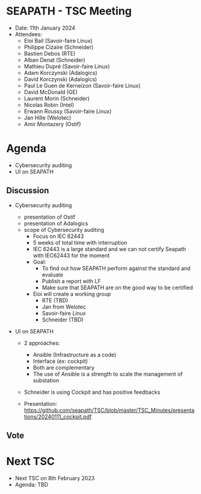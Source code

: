 # SEAPATH -  TSC Meeting

* Date: 11th January 2024
* Attendees: 
    - Eloi Bail (Savoir-faire Linux)
    - Philippe Cizaire (Schneider)
    - Bastien Debos (RTE)
    - Alban Denat (Schneider)
    - Mathieu Dupré (Savoir-faire Linux)
    - Adam Korczynski (Adalogics)
    - David Korczynski (Adalogics)
    - Paul Le Guen de Kerneizon (Savoir-faire Linux)
    - David McDonald (GE)
    - Laurent Morin (Schneider)
    - Nicolas Robin (Intel)
    - Erwann Roussy (Savoir-faire Linux)
    - Jan Hille (Welotec)
    - Amir Montazery (Ostif)

# Agenda

- Cybersecurity auditing
- UI on SEAPATH

## Discussion

- Cybersecurity auditing
    - presentation of Ostif
    - presentation of Adalogics
    - scope of Cybersecurity auditing
        - Focus on IEC 62443
        - 5 weeks of total time with interruption
        - IEC 62443 is a large standard and we can not certify Seapath with IEC62443 for the moment
        - Goal:
            - To find out how SEAPATH perform against the standard and evaluate
            - Publish a report with LF
            - Make sure that SEAPATH are on the good way to be certified
        - Eloi will create a working group
            - RTE (TBD)
            - Jan from Welotec
            - Savoir-faire Linux
            - Schneider (TBD)

- UI on SEAPATH

    - 2 approaches:
        - Ansible (Infrastructure as a code)
        - Interface (ex: cockpit)
        - Both are complementary
        - The use of Ansible is a strength to scale the management of substation

    - Schneider is using Cockpit and has positive feedbacks
    - Presentation: https://github.com/seapath/TSC/blob/master/TSC_Minutes/presentations/20240111_cockpit.pdf

## Vote

# Next TSC 

- Next TSC on 8th February 2023
- Agenda: TBD
